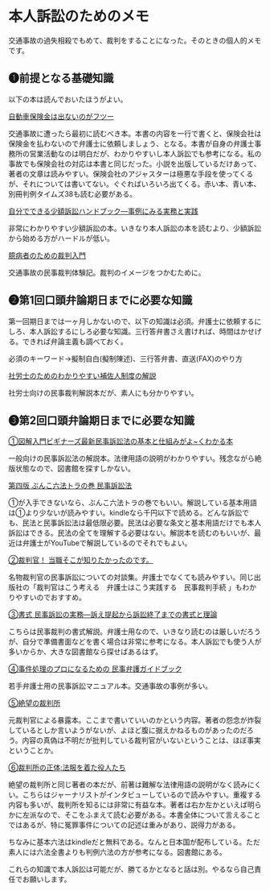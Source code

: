 # 本人訴訟のためのメモ

交通事故の過失相殺でもめて、裁判をすることになった。そのときの個人的メモです。

## ❶前提となる基礎知識

以下の本は読んでおいたほうがよい。

[自動車保険金は出ないのがフツー](https://www.amazon.co.jp/%E8%87%AA%E5%8B%95%E8%BB%8A%E4%BF%9D%E9%99%BA%E9%87%91%E3%81%AF%E5%87%BA%E3%81%AA%E3%81%84%E3%81%AE%E3%81%8C%E3%83%95%E3%83%84%E3%83%BC-%E5%B9%BB%E5%86%AC%E8%88%8E%E6%96%B0%E6%9B%B8-%E5%8A%A0%E8%8C%82-%E9%9A%86%E5%BA%B7/dp/4344981790)

交通事故に遭ったら最初に読むべき本。本書の内容を一行で書くと、保険会社は保険金を払わないので弁護士に依頼しましょう、となる。本書が自身の弁護士事務所の営業活動なのは明白だが、わかりやすいし本人訴訟でも参考になる。私の事故でも保険会社の対応は本書と同じだった。小説を出版しているだけあって、著者の文章は読みやすい。保険会社のアジャスターは極悪な手段を使ってくるが、それについては書いてない。ぐぐればいろいろ出てくる。赤い本、青い本、別冊判例タイムズ38も読む必要がある。

[自分でできる少額訴訟ハンドブック―事例にみる実務と実践](https://www.amazon.co.jp/%E8%87%AA%E5%88%86%E3%81%A7%E3%81%A7%E3%81%8D%E3%82%8B%E5%B0%91%E9%A1%8D%E8%A8%B4%E8%A8%9F%E3%83%8F%E3%83%B3%E3%83%89%E3%83%96%E3%83%83%E3%82%AF%E2%80%95%E4%BA%8B%E4%BE%8B%E3%81%AB%E3%81%BF%E3%82%8B%E5%AE%9F%E5%8B%99%E3%81%A8%E5%AE%9F%E8%B7%B5-%E8%A3%81%E5%88%A4%E3%82%A6%E3%82%A9%E3%83%83%E3%83%81%E3%83%B3%E3%82%B0%E5%B8%82%E6%B0%91%E3%81%AE%E4%BC%9A/dp/4817844736/ref=sr_1_2?__mk_ja_JP=%E3%82%AB%E3%82%BF%E3%82%AB%E3%83%8A&keywords=%E5%B0%91%E9%A1%8D%E8%A8%B4%E8%A8%9F&qid=1572768492&s=books&sr=1-2)

非常にわかりやすい少額訴訟の本。いきなり本人訴訟の本を読むより、少額訴訟から始める方がハードルが低い。

[臆病者のための裁判入門](https://www.amazon.co.jp/%E8%87%86%E7%97%85%E8%80%85%E3%81%AE%E3%81%9F%E3%82%81%E3%81%AE%E8%A3%81%E5%88%A4%E5%85%A5%E9%96%80-%E6%A9%98-%E7%8E%B2-ebook/dp/B00AYRWBHO)

交通事故の民事裁判体験記。裁判のイメージをつかむために。

## ❷第1回口頭弁論期日までに必要な知識

第一回期日までは一ヶ月しかないので、以下の知識は必須。弁護士に依頼するにしろ、本人訴訟するにしろ必要な知識。三行答弁書さえ書ければ、時間はかせげる。できれば弁論主義も調べておく。

必須のキーワード→擬制自白(擬制陳述)、三行答弁書、直送(FAX)のやり方

[社労士のためのわかりやすい補佐人制度の解説](https://www.amazon.co.jp/%E7%A4%BE%E5%8A%B4%E5%A3%AB%E3%81%AE%E3%81%9F%E3%82%81%E3%81%AE-%E3%82%8F%E3%81%8B%E3%82%8A%E3%82%84%E3%81%99%E3%81%84%E8%A3%9C%E4%BD%90%E4%BA%BA%E5%88%B6%E5%BA%A6%E3%81%AE%E8%A7%A3%E8%AA%AC-%E5%B2%A1%E5%B4%8E-%E6%95%99%E8%A1%8C/dp/4897617294)

社労士向けの民事裁判解説本だが、素人にも分かりやすい。

## ❸第2回口頭弁論期日までに必要な知識

[①図解入門ビギナーズ最新民事訴訟法の基本と仕組みがよ~くわかる本](https://www.amazon.co.jp/%E5%9B%B3%E8%A7%A3%E5%85%A5%E9%96%80%E3%83%93%E3%82%AE%E3%83%8A%E3%83%BC%E3%82%BA%E6%9C%80%E6%96%B0%E6%B0%91%E4%BA%8B%E8%A8%B4%E8%A8%9F%E6%B3%95%E3%81%AE%E5%9F%BA%E6%9C%AC%E3%81%A8%E4%BB%95%E7%B5%84%E3%81%BF%E3%81%8C%E3%82%88-%E3%81%8F%E3%82%8F%E3%81%8B%E3%82%8B%E6%9C%AC-How%E2%80%90nual-Visual-Guide-Book/dp/4798025976/ref=sr_1_1?__mk_ja_JP=%E3%82%AB%E3%82%BF%E3%82%AB%E3%83%8A&dchild=1&keywords=%E6%B0%91%E4%BA%8B%E8%A8%B4%E8%A8%9F%E6%B3%95%E3%81%AE%E5%9F%BA%E6%9C%AC%E3%81%A8%E4%BB%95%E7%B5%84%E3%81%BF&qid=1594284690&s=books&sr=1-1)

一般向けの民事訴訟法の解説本。法律用語の説明がわかりやすい。残念ながら絶版状態なので、図書館を探すしかない。

[第四版 ぶんこ六法トラの巻 民事訴訟法](https://www.amazon.co.jp/%E7%AC%AC%E5%9B%9B%E7%89%88-%E3%81%B6%E3%82%93%E3%81%93%E5%85%AD%E6%B3%95%E3%83%88%E3%83%A9%E3%81%AE%E5%B7%BB-%E6%B0%91%E4%BA%8B%E8%A8%B4%E8%A8%9F%E6%B3%95-%E4%B8%89%E4%BF%AE%E7%A4%BE%E7%B7%A8%E9%9B%86%E9%83%A8/dp/4384044895)

①が入手できないなら、ぶんこ六法トラの巻でもいい。解説している基本用語は①より少ないが読みやすい。kindleなら千円以下で読める。どんな訴訟でも、民法と民事訴訟法は最低限必要。民法は必要な条文と基本用語だけでも本人訴訟はできる。民法の全てを理解する必要はない。解説本を読むのもいいが、最近は弁護士がYouTubeで解説しているのでそれでもよい。

[②裁判官！ 当職そこが知りたかったのです。 ](https://www.amazon.co.jp/gp/product/B07FNBS4SV/ref=dbs_a_def_rwt_hsch_vapi_tkin_p1_i3)

名物裁判官の民事訴訟についての対談集。弁護士でなくても読みやすい。同じ出版社の「裁判官はこう考える　弁護士はこう実践する　民事裁判手続 」もわかりやすいのでおすすめ。

[③書式 民事訴訟の実務―訴え提起から訴訟終了までの書式と理論](https://www.amazon.co.jp/%E6%9B%B8%E5%BC%8F-%E6%B0%91%E4%BA%8B%E8%A8%B4%E8%A8%9F%E3%81%AE%E5%AE%9F%E5%8B%99%E2%80%95%E8%A8%B4%E3%81%88%E6%8F%90%E8%B5%B7%E3%81%8B%E3%82%89%E8%A8%B4%E8%A8%9F%E7%B5%82%E4%BA%86%E3%81%BE%E3%81%A7%E3%81%AE%E6%9B%B8%E5%BC%8F%E3%81%A8%E7%90%86%E8%AB%96-%E8%A3%81%E5%88%A4%E4%BA%8B%E5%8B%99%E6%89%8B%E7%B6%9A%E8%AC%9B%E5%BA%A7-%E5%A4%A7%E5%B3%B6-%E6%98%8E/dp/4865561706/ref=sr_1_1?__mk_ja_JP=%E3%82%AB%E3%82%BF%E3%82%AB%E3%83%8A&dchild=1&keywords=%E6%9B%B8%E5%BC%8F+%E6%B0%91%E4%BA%8B%E8%A8%B4%E8%A8%9F%E3%81%AE%E5%AE%9F%E5%8B%99&qid=1594284856&s=books&sr=1-1)

こちらは民事裁判の書式解説。弁護士用なので、いきなり読むのは厳しいだろうが、自分で準備書面などを書く場合は非常に参考になる。本人訴訟でも使う人が多いからか、大きな図書館なら探せばあるはず。

[④事件処理のプロになるための 民事弁護ガイドブック](https://www.amazon.co.jp/%E4%BA%8B%E4%BB%B6%E5%87%A6%E7%90%86%E3%81%AE%E3%83%97%E3%83%AD%E3%81%AB%E3%81%AA%E3%82%8B%E3%81%9F%E3%82%81%E3%81%AE-%E6%B0%91%E4%BA%8B%E5%BC%81%E8%AD%B7%E3%82%AC%E3%82%A4%E3%83%89%E3%83%96%E3%83%83%E3%82%AF-%E7%AC%AC2%E7%89%88-%E6%9D%B1%E4%BA%AC%E5%BC%81%E8%AD%B7%E5%A3%AB%E4%BC%9A%E6%B3%95%E5%8F%8B%E5%85%A8%E6%9C%9F%E4%BC%9A-%E6%B0%91%E4%BA%8B%E5%BC%81%E8%AD%B7%E7%A0%94%E7%A9%B6%E4%BC%9A/dp/4324106010/ref=sr_1_1?__mk_ja_JP=%E3%82%AB%E3%82%BF%E3%82%AB%E3%83%8A&dchild=1&keywords=%E4%BA%8B%E4%BB%B6%E5%87%A6%E7%90%86%E3%81%AE%E3%83%97%E3%83%AD%E3%81%AB%E3%81%AA%E3%82%8B%E3%81%9F%E3%82%81%E3%81%AE+%E6%B0%91%E4%BA%8B%E5%BC%81%E8%AD%B7%E3%82%AC%E3%82%A4%E3%83%89%E3%83%96%E3%83%83%E3%82%AF&qid=1594284776&s=books&sr=1-1)

若手弁護士用の民事訴訟マニュアル本。交通事故の事例が多い。

[⑤絶望の裁判所](https://www.amazon.co.jp/%E7%B5%B6%E6%9C%9B%E3%81%AE%E8%A3%81%E5%88%A4%E6%89%80-%E8%AC%9B%E8%AB%87%E7%A4%BE%E7%8F%BE%E4%BB%A3%E6%96%B0%E6%9B%B8-%E7%80%AC%E6%9C%A8-%E6%AF%94%E5%91%82%E5%BF%97/dp/4062882507/ref=sr_1_1?__mk_ja_JP=%E3%82%AB%E3%82%BF%E3%82%AB%E3%83%8A&dchild=1&keywords=%E7%B5%B6%E6%9C%9B%E3%81%AE%E8%A3%81%E5%88%A4%E6%89%80&qid=1594284609&s=books&sr=1-1)

元裁判官による暴露本。ここまで書いていいのかという内容。著者の怨念が炸裂しているとしか言いようがないが、よほど腹に据えかねるものがあったのだろう。内容の真偽は不明だが批判している裁判官がいないということは、ほぼ事実ということか。

[⑥裁判所の正体:法服を着た役人たち](https://www.amazon.co.jp/%E8%A3%81%E5%88%A4%E6%89%80%E3%81%AE%E6%AD%A3%E4%BD%93-%E6%B3%95%E6%9C%8D%E3%82%92%E7%9D%80%E3%81%9F%E5%BD%B9%E4%BA%BA%E3%81%9F%E3%81%A1-%E7%80%AC%E6%9C%A8-%E6%AF%94%E5%91%82%E5%BF%97/dp/4104405035/ref=pd_bxgy_img_3/357-8234915-0479133?_encoding=UTF8&pd_rd_i=4104405035&pd_rd_r=8920b342-2ce5-4e1e-8ba9-61676df07a02&pd_rd_w=RsRNG&pd_rd_wg=lwXyX&pf_rd_p=e64b0a81-ca1b-4802-bd2c-a4b65bccc76e&pf_rd_r=TQ8NY5P1Y8DJK6EJQJ3F&psc=1&refRID=TQ8NY5P1Y8DJK6EJQJ3F)

絶望の裁判所と同じ著者の本だが、前著は難解な法律用語の説明がなく読みにくい。こちらはジャーナリストがインタビューしているので読みやすい。重複する内容も多いが、裁判所を知るには非常に有益な本。著者は右か左かといえば明らかに左派なので、そこをふまえて読む必要がある。本書全体について言えることではあるが、特に冤罪事件についての記述は重みがあり、説得力がある。

ちなみに基本六法はkindleだと無料である。なんと日本国が配布している。ただ素人には六法全書よりも判例六法の方が参考になる。図書館にある。

これらの知識で本人訴訟は可能だが、勝てるかとなると話は別。やるなら自己責任でお願いします。

